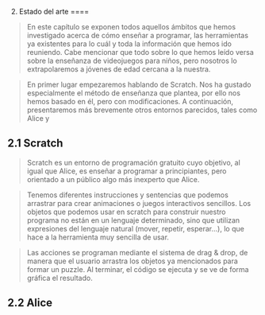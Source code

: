 
2. Estado del arte
====

> En este capítulo se exponen todos aquellos ámbitos que hemos investigado acerca de cómo enseñar a programar, las herramientas ya existentes para lo cuál y toda la información que hemos ido reuniendo. Cabe mencionar que todo sobre lo que hemos leído versa sobre la enseñanza de videojuegos para niños, pero nosotros lo extrapolaremos a jóvenes de edad cercana a la nuestra.

> En primer lugar empezaremos hablando de Scratch. Nos ha gustado especialmente el método de enseñanza que plantea, por ello nos hemos basado en él, pero con modificaciones. A continuación, presentaremos más brevemente otros entornos parecidos, tales como Alice y 

2.1 Scratch
----
> Scratch es un entorno de programación gratuito cuyo objetivo, al igual que Alice, es enseñar a programar a principiantes, pero orientado a un público algo más inexperto que Alice.

> Tenemos diferentes instrucciones y sentencias que podemos arrastrar para crear animaciones o juegos interactivos sencillos. Los objetos que podemos usar en scratch para construir nuestro programa no están en un lenguaje determinado, sino que utilizan expresiones del lenguaje natural (mover, repetir, esperar…), lo que hace a la herramienta muy sencilla de usar.

> Las acciones se programan mediante el sistema de drag & drop, de manera que el usuario arrastra los objetos ya mencionados para formar un puzzle. Al terminar, el código se ejecuta y se ve de forma gráfica el resultado.

2.2 Alice
----
